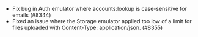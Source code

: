 - Fix bug in Auth emulator where accounts:lookup is case-sensitive for emails (#8344)
- Fixed an issue where the Storage emulator applied too low of a limit for files uploaded with Content-Type: application/json. (#8355)
